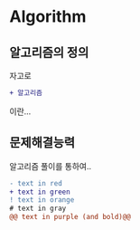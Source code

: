 # Algorithm
## 알고리즘의 정의
자고로 
```diff
+ 알고리즘
  ```
  이란...
## 문제해결능력
알고리즘 풀이를 통하여..
```diff
- text in red
+ text in green
! text in orange
# text in gray
@@ text in purple (and bold)@@
```
